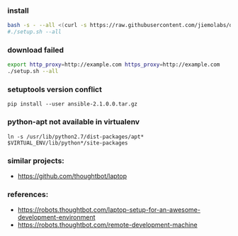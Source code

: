 ### install
```bash
bash -s - --all <(curl -s https://raw.githubusercontent.com/jiemolabs/dev-setup/master/setup.sh)
#./setup.sh --all
```

### download failed

```bash
export http_proxy=http://example.com https_proxy=http://example.com
./setup.sh --all
```


### setuptools version conflict

    pip install --user ansible-2.1.0.0.tar.gz


### python-apt not available in virtualenv

    ln -s /usr/lib/python2.7/dist-packages/apt* $VIRTUAL_ENV/lib/python*/site-packages


### similar projects:
* https://github.com/thoughtbot/laptop

### references:
* https://robots.thoughtbot.com/laptop-setup-for-an-awesome-development-environment
* https://robots.thoughtbot.com/remote-development-machine
